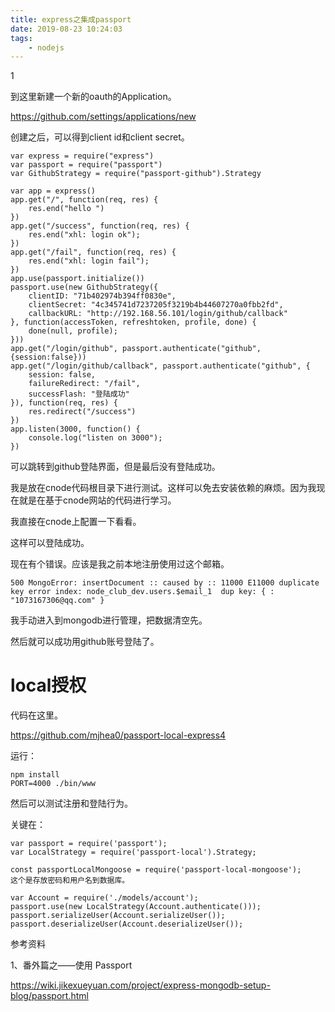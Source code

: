 ```yaml
---
title: express之集成passport
date: 2019-08-23 10:24:03
tags:
	- nodejs
---
```


1

到这里新建一个新的oauth的Application。

https://github.com/settings/applications/new

创建之后，可以得到client id和client secret。

```
var express = require("express")
var passport = require("passport")
var GithubStrategy = require("passport-github").Strategy

var app = express()
app.get("/", function(req, res) {
    res.end("hello ")
})
app.get("/success", function(req, res) {
    res.end("xhl: login ok");
})
app.get("/fail", function(req, res) {
    res.end("xhl: login fail");
})
app.use(passport.initialize())
passport.use(new GithubStrategy({
    clientID: "71b402974b394ff0830e",
    clientSecret: "4c345741d7237205f3219b4b44607270a0fbb2fd",
    callbackURL: "http://192.168.56.101/login/github/callback"
}, function(accessToken, refreshtoken, profile, done) {
    done(null, profile);
}))
app.get("/login/github", passport.authenticate("github", {session:false}))
app.get("/login/github/callback", passport.authenticate("github", {
    session: false,
    failureRedirect: "/fail",
    successFlash: "登陆成功"
}), function(req, res) {
    res.redirect("/success")
})
app.listen(3000, function() {
    console.log("listen on 3000");
})
```

可以跳转到github登陆界面，但是最后没有登陆成功。

我是放在cnode代码根目录下进行测试。这样可以免去安装依赖的麻烦。因为我现在就是在基于cnode网站的代码进行学习。

我直接在cnode上配置一下看看。

这样可以登陆成功。

现在有个错误。应该是我之前本地注册使用过这个邮箱。

```
500 MongoError: insertDocument :: caused by :: 11000 E11000 duplicate key error index: node_club_dev.users.$email_1  dup key: { : "1073167306@qq.com" }
```

我手动进入到mongodb进行管理，把数据清空先。

然后就可以成功用github账号登陆了。



# local授权

代码在这里。

https://github.com/mjhea0/passport-local-express4

运行：

```
npm install
PORT=4000 ./bin/www
```

然后可以测试注册和登陆行为。

关键在：

```
var passport = require('passport');
var LocalStrategy = require('passport-local').Strategy;

const passportLocalMongoose = require('passport-local-mongoose');
这个是存放密码和用户名到数据库。

var Account = require('./models/account');
passport.use(new LocalStrategy(Account.authenticate()));
passport.serializeUser(Account.serializeUser());
passport.deserializeUser(Account.deserializeUser());

```



参考资料

1、番外篇之——使用 Passport

https://wiki.jikexueyuan.com/project/express-mongodb-setup-blog/passport.html